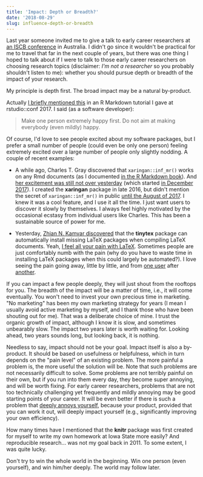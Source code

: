 ```yaml
---
title: 'Impact: Depth or Breadth?'
date: '2018-08-29'
slug: influence-depth-or-breadth
---
```


Last year someone invited me to give a talk to early career researchers at [an ISCB conference](https://iscbasc2018.com/early-career-researchers-day/) in Australia. I didn't go since it wouldn't be practical for me to travel that far in the next couple of years, but there was one thing I hoped to talk about if I were to talk to those early career researchers on choosing research topics (disclaimer: _I'm not a researcher_ so you probably shouldn't listen to me): whether you should pursue depth or breadth of the impact of your research.

My principle is depth first. The broad impact may be a natural by-product.

Actually [I briefly mentioned this](https://slides.yihui.org/2017-rstudio-conf-rmarkdown-Yihui-Xie.html#34) in an R Markdown tutorial I gave at rstudio::conf 2017. I said (as a software developer):

> Make one person extremely happy first. Do not aim at making everybody (even mildly) happy.

Of course, I'd love to see people excited about my software packages, but I prefer a small number of people (could even be only one person) feeling extremely excited over a large number of people only slightly nodding. A couple of recent examples:

- A while ago, Charles T. Gray discovered that `xaringan::inf_mr()` works on any Rmd documents (as I documented [in the R Markdown book](https://bookdown.org/yihui/rmarkdown/compile.html)). And [her excitement was still not over yesterday](https://twitter.com/cantabile/status/1034216497634131971) (which started [in December 2017](https://twitter.com/cantabile/status/947622766857150467)). I created the **xaringan** package in late 2016, but didn't mention the secret of `xaringan::inf_mr()` in public [until the August of 2017](/en/2017/08/why-xaringan-remark-js/). I knew it was a cool feature, and I use it all the time. I just want users to discover it slowly by themselves. I always feel highly motivated by the occasional ecstasy from individual users like Charles. This has been a sustainable source of power for me.

- Yesterday, [Zhian N. Kamvar discovered](https://twitter.com/ZKamvar/status/1034494397126197249) that the **tinytex** package can automatically install missing LaTeX packages when compiling LaTeX documents. Yeah, [I feel all your pain with LaTeX](/tinytex/pain/). Sometimes people are just comfortably numb with the pain (why do you have to waste time in installing LaTeX packages when this could largely be automated?). I love seeing the pain going away, little by little, and from [one user](https://twitter.com/nj_tierney/status/941126710602301441) after [another](https://github.com/rstudio/tinytex/issues/7).

If you can impact a few people deeply, they will just shout from the rooftops for you. The breadth of the impact will be a matter of time, i.e., it will come eventually. You won't need to invest your own precious time in marketing. "No marketing" has been my own marketing strategy for years (I mean I usually avoid active marketing by myself, and I thank those who have been shouting out for me). That was a deliberate choice of mine. I trust the organic growth of impact, although I know it is slow, and sometimes unbearably slow. The impact two years later is worth waiting for. Looking ahead, two years sounds long, but looking back, it is nothing.

Needless to say, impact should not be your goal. Impact itself is also a by-product. It should be based on usefulness or helpfulness, which in turn depends on the "pain level" of an existing problem. The more painful a problem is, the more useful the solution will be. Note that such problems are not necessarily difficult to solve. Some problems are not terribly painful on their own, but if you run into them every day, they become super annoying, and will be worth fixing. For early career researchers, problems that are not too technically challenging yet frequently and mildly annoying may be good starting points of your career. It will be even better if there is such a problem that [deeply annoys yourself](https://twitter.com/mxcl/status/1006363200277942275), because your product, provided that you can work it out, will deeply impact yourself (e.g., significantly improving your own efficiency).

How many times have I mentioned that the **knitr** package was first created for myself to write my own homework at Iowa State more easily? And reproducible research... was not my goal back in 2011. To some extent, I was quite lucky.

Don't try to win the whole world in the beginning. Win one person (even yourself), and win him/her deeply. The world may follow later.
